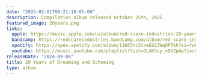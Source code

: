 ```yaml
---
date: "2025-02-01T00:21:18-05:00"
description: Compilation album released October 25th, 2025
featured_image: 20years.png
links:
  apple: https://music.apple.com/us/album/red-scare-industries-20-years-of-dreaming-and-scheming/1752904543
  bandcamp: https://redscareindustries.bandcamp.com/album/red-scare-industries-20-years-of-dreaming-and-scheming
  spotify: https://open.spotify.com/album/11N53nc3lneEG2JWqOPTkh?si=fwHoYprcTsmfEptlM9rO2A
  youtube: https://music.youtube.com/playlist?list=OLAK5uy_nBVZpApfjocUUC3FSTSQ_gXDI4pRtAT-I&si=6D3nT-wwCmlWFEAl
releaseDate: "2024-09-06"
title: 20 Years of Dreaming and Scheming
type: album
---
```

